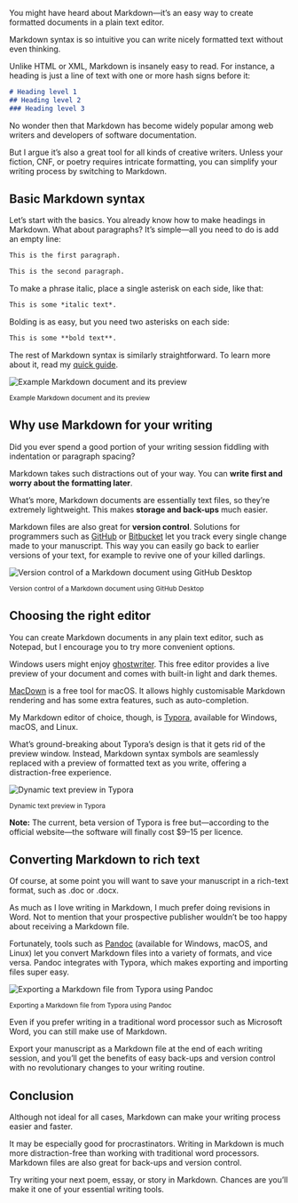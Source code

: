 You might have heard about Markdown—it’s an easy way to create formatted documents in a plain text editor.

Markdown syntax is so intuitive you can write nicely formatted text without even thinking.

Unlike HTML or XML, Markdown is insanely easy to read. For instance, a heading is just a line of text with one or more hash signs before it:

```md
# Heading level 1
## Heading level 2
### Heading level 3
```

No wonder then that Markdown has become widely popular among web writers and developers of software documentation. 

But I argue it’s also a great tool for all kinds of creative writers. Unless your fiction, CNF, or poetry requires intricate formatting, you can simplify your writing process by switching to Markdown.

## Basic Markdown syntax

Let’s start with the basics. You already know how to make headings in Markdown. What about paragraphs? It’s simple—all you need to do is add an empty line:

```md
This is the first paragraph.

This is the second paragraph.
```

To make a phrase italic, place a single asterisk on each side, like that:

```md
This is some *italic text*.
```

Bolding is as easy, but you need two asterisks on each side: 

```md
This is some **bold text**.
```

The rest of Markdown syntax is similarly straightforward. To learn more about it, read my [quick guide](https://drobnik.co/blog/quick-guide-to-markdown).

![Example Markdown document and its preview](https://drobnik.co/images/md-for-writers-example.jpg)

<sup>Example Markdown document and its preview</sup>

## Why use Markdown for your writing

Did you ever spend a good portion of your writing session fiddling with indentation or paragraph spacing?

Markdown takes such distractions out of your way. You can **write first and worry about the formatting later**.

What’s more, Markdown documents are essentially text files, so they’re extremely lightweight. This makes **storage and back-ups** much easier.

Markdown files are also great for **version control**. Solutions for programmers such as [GitHub](https://github.com/) or [Bitbucket](https://bitbucket.org/) let you track every single change made to your manuscript. This way you can easily go back to earlier versions of your text, for example to revive one of your killed darlings.

![Version control of a Markdown document using GitHub Desktop](https://drobnik.co/images/md-for-writers-github.jpg)

<sup>Version control of a Markdown document using GitHub Desktop</sup>

## Choosing the right editor

You can create Markdown documents in any plain text editor, such as Notepad, but I encourage you to try more convenient options.

Windows users might enjoy [ghostwriter](https://wereturtle.github.io/ghostwriter/). This free editor provides a live preview of your document and comes with built-in light and dark themes.

[MacDown](https://macdown.uranusjr.com/) is a free tool for macOS. It allows highly customisable Markdown rendering and has some extra features, such as auto-completion.

My Markdown editor of choice, though, is [Typora](https://typora.io/), available for Windows, macOS, and Linux.

What’s ground-breaking about Typora’s design is that it gets rid of the preview window. Instead, Markdown syntax symbols are seamlessly replaced with a preview of formatted text as you write, offering a distraction-free experience.

![Dynamic text preview in Typora](https://drobnik.co/images/md-for-writers-typora.gif)

<sup>Dynamic text preview in Typora</sup>

**Note:** The current, beta version of Typora is free but—according to the official website—the software will finally cost $9–15 per licence.

## Converting Markdown to rich text

Of course, at some point you will want to save your manuscript in a rich-text format, such as .doc or .docx.

As much as I love writing in Markdown, I much prefer doing revisions in Word. Not to mention that your prospective publisher wouldn’t be too happy about receiving a Markdown file. 

Fortunately, tools such as [Pandoc](https://pandoc.org/) (available for Windows, macOS, and Linux) let you convert Markdown files into a variety of formats, and vice versa. Pandoc integrates with Typora, which makes exporting and importing files super easy. 

![Exporting a Markdown file from Typora using Pandoc](https://drobnik.co/images/md-for-writers-exporting.jpg)

<sup>Exporting a Markdown file from Typora using Pandoc</sup>

Even if you prefer writing in a traditional word processor such as Microsoft Word, you can still make use of Markdown.

Export your manuscript as a Markdown file at the end of each writing session, and you’ll get the benefits of easy back-ups and version control with no revolutionary changes to your writing routine.

## Conclusion

Although not ideal for all cases, Markdown can make your writing process easier and faster.

It may be especially good for procrastinators. Writing in Markdown is much more distraction-free than working with traditional word processors. Markdown files are also great for back-ups and version control.

Try writing your next poem, essay, or story in Markdown. Chances are you’ll make it one of your essential writing tools. 
